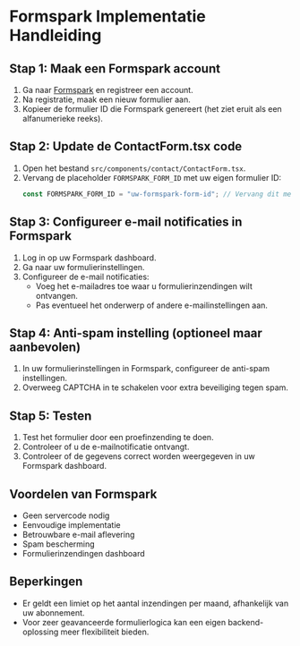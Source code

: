 
# Formspark Implementatie Handleiding

## Stap 1: Maak een Formspark account
1. Ga naar [Formspark](https://formspark.io/) en registreer een account.
2. Na registratie, maak een nieuw formulier aan.
3. Kopieer de formulier ID die Formspark genereert (het ziet eruit als een alfanumerieke reeks).

## Stap 2: Update de ContactForm.tsx code
1. Open het bestand `src/components/contact/ContactForm.tsx`.
2. Vervang de placeholder `FORMSPARK_FORM_ID` met uw eigen formulier ID:
   ```javascript
   const FORMSPARK_FORM_ID = "uw-formspark-form-id"; // Vervang dit met uw eigen ID
   ```

## Stap 3: Configureer e-mail notificaties in Formspark
1. Log in op uw Formspark dashboard.
2. Ga naar uw formulierinstellingen.
3. Configureer de e-mail notificaties:
   - Voeg het e-mailadres toe waar u formulierinzendingen wilt ontvangen.
   - Pas eventueel het onderwerp of andere e-mailinstellingen aan.

## Stap 4: Anti-spam instelling (optioneel maar aanbevolen)
1. In uw formulierinstellingen in Formspark, configureer de anti-spam instellingen.
2. Overweeg CAPTCHA in te schakelen voor extra beveiliging tegen spam.

## Stap 5: Testen
1. Test het formulier door een proefinzending te doen.
2. Controleer of u de e-mailnotificatie ontvangt.
3. Controleer of de gegevens correct worden weergegeven in uw Formspark dashboard.

## Voordelen van Formspark
- Geen servercode nodig
- Eenvoudige implementatie
- Betrouwbare e-mail aflevering
- Spam bescherming
- Formulierinzendingen dashboard

## Beperkingen
- Er geldt een limiet op het aantal inzendingen per maand, afhankelijk van uw abonnement.
- Voor zeer geavanceerde formulierlogica kan een eigen backend-oplossing meer flexibiliteit bieden.
